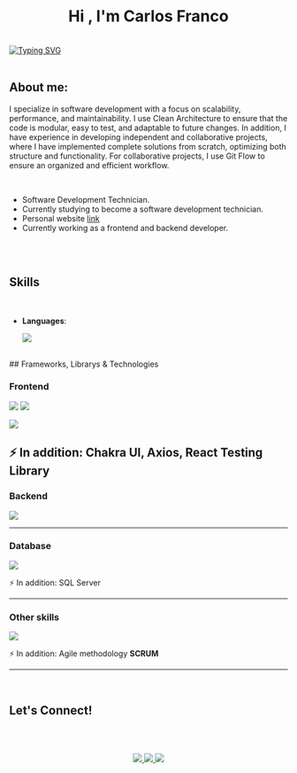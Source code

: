 
<h1 align="center"><b>Hi , I'm Carlos Franco </b></h1>
<br>
 <a href="https://git.io/typing-svg" align="center">
<img src="https://readme-typing-svg.demolab.com?font=Fira+Code&pause=1000&width=435&lines=I'm+Carlos+Franco.;I'm+Development+Software." alt="Typing SVG" />
</a>
<br>

<br>

## About me:

<p>I specialize in software development with a focus on scalability, performance, and maintainability. I use Clean Architecture to ensure that the code is modular, easy to test, and adaptable to future changes. In addition, I have experience in developing independent and collaborative projects, where I have implemented complete solutions from scratch, optimizing both structure and functionality. For collaborative projects, I use Git Flow to ensure an organized and efficient workflow.
</p>

	


<br>

- Software Development Technician.
- Currently studying to become a software development technician.
- Personal website [link]([https://www.0xabdulkhalid.ml](https://portafolio-web-carlos.netlify.app/))
- Currently working as a frontend and backend developer.

<br><br>

## <b> Skills</b>
<br>

<p align="center">

- **Languages**:
    
  <p align="left">
      <img src="https://skillicons.dev/icons?i=java,js,ts,cs,python" />
  </p>

<br>   
## Frameworks, Librarys & Technologies

### Frontend
<p align="left">
  <img src="https://skillicons.dev/icons?i=react,reactnative,tailwind,bootstrap" />
  <img src="https://skillicons.dev/icons?i=materialui" />
</p>

<p align="left">
  <img src="https://skillicons.dev/icons?i=jest" />
</p>

⚡ In addition: Chakra UI, Axios, React Testing Library
---

### Backend
<p align="left">
  <img src="https://skillicons.dev/icons?i=spring,express,dotnet" />
</p>

---

### Database
<p align="left">
  <img src="https://skillicons.dev/icons?i=mongodb,postgresql,sqlite" />
</p>

⚡ In addition: SQL Server

---

### Other skills
<p align="left">
  <img src="https://skillicons.dev/icons?i=git,firebase" />
</p>

⚡ In addition: Agile methodology **SCRUM**


-----

<br>

## <b> Let's Connect!</b>
<br>
<div align='left'>


<br>
<p align="center">
  <a href="mailto:carlosfranco63@gmail.com">
    <img src="https://img.shields.io/badge/Gmail-D14836?style=for-the-badge&logo=gmail&logoColor=white" />
  </a>
  
  <a href="https://www.linkedin.com/in/carlos-franco-713573282/">
    <img src="https://img.shields.io/badge/LinkedIn-0077B5?style=for-the-badge&logo=linkedin&logoColor=white" />
  </a>
  
  <a href="https://github.com/CarlosFranco97">
    <img src="https://img.shields.io/badge/GitHub-100000?style=for-the-badge&logo=github&logoColor=white" />
  </a>
</p>







